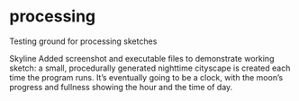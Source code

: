 processing
==========

Testing ground for processing sketches

Skyline
Added screenshot and executable files to demonstrate working sketch: a small, procedurally generated nighttime cityscape is created each time the program runs. It’s eventually going to be a clock, with the moon’s progress and fullness showing the hour and the time of day.

